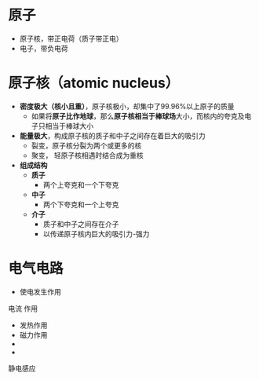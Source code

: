 # 原子
- 原子核，带正电荷（质子带正电）
- 电子，带负电荷
# 原子核（atomic nucleus）
- **密度极大（核小且重）**，原子核极小，却集中了99.96%以上原子的质量
	- 如果将**原子比作地球**，那么**原子核相当于棒球场**大小，而核内的夸克及电子只相当于棒球大小
- **能量极大**，构成原子核的质子和中子之间存在着巨大的吸引力
	- 裂变，原子核分裂为两个或更多的核
	- 聚变， 轻原子核相遇时结合成为重核
- **组成结构**
	- **质子**
		- 两个上夸克和一个下夸克
	- **中子**
		- 两个下夸克和一个上夸克
	- **介子**
		- 质子和中子之间存在介子
		- 以传递原子核内巨大的吸引力-强力

# 电气电路
- 使电发生作用

电流
作用
- 发热作用
- 磁力作用
- 
- 
静电感应